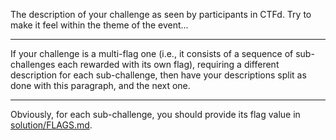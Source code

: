 The description of your challenge as seen by participants in CTFd. Try to make it feel within the theme
of the event...

---
If your challenge is a multi-flag one (i.e., it consists of a sequence of sub-challenges each rewarded with
its own flag), requiring a different description for each sub-challenge, then have your descriptions split as
done with this paragraph, and the next one.

---
Obviously, for each sub-challenge, you should provide its flag value in [solution/FLAGS.md](solution/FLAGS.md).